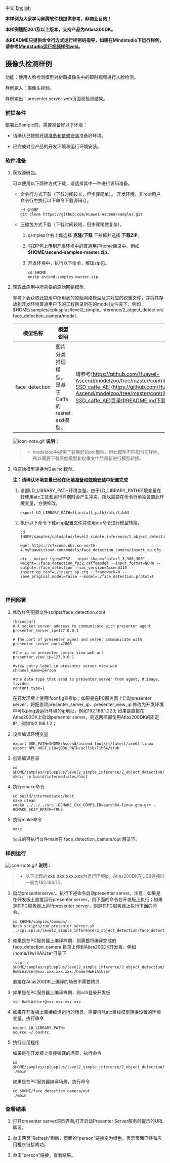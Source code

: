 中文|[English](README_EN.md)

**本样例为大家学习昇腾软件栈提供参考，非商业目的！**

**本样例适配20.1及以上版本，支持产品为Atlas200DK。**

**本README只提供命令行方式运行样例的指导，如需在Mindstudio下运行样例，请参考[Mindstudio运行视频样例wiki](https://github.com/Huawei-Ascend/samples/wikis/Mindstudio%E8%BF%90%E8%A1%8C%E8%A7%86%E9%A2%91%E6%A0%B7%E4%BE%8B?sort_id=3170138)。**

## 摄像头检测样例

功能：使用人脸检测模型对树莓摄像头中的即时视频进行人脸检测。

样例输入：摄像头视频。

样例输出：presenter server web页面现检测结果。


### 前提条件

部署此Sample前，需要准备好以下环境：

- 请确认已按照[环境准备和依赖安装](../../../environment)准备好环境。

- 已完成对应产品的开发环境和运行环境安装。

### 软件准备

1. 获取源码包。

   可以使用以下两种方式下载，请选择其中一种进行源码准备。

    - 命令行方式下载（下载时间较长，但步骤简单）。 开发环境，非root用户命令行中执行以下命令下载源码仓。   
      
       ```
       cd $HOME
       git clone https://github.com/Huawei-Ascend/samples.git       
       ```
       
    - 压缩包方式下载（下载时间较短，但步骤稍微复杂）。   
        1. samples仓右上角选择 **克隆/下载** 下拉框并选择 **下载ZIP**。   
        
        2. 将ZIP包上传到开发环境中的普通用户home目录中，例如 **$HOME/ascend-samples-master.zip**。   
        
        3. 开发环境中，执行以下命令，解压zip包。   
           
            ```
            cd $HOME
            unzip ascend-samples-master.zip
            
            ```
            

2. 获取此应用中所需要的原始网络模型。

    参考下表获取此应用中所用到的原始网络模型及其对应的权重文件，并将其存放到开发环境普通用户下的工程目录所在的model文件夹下，例如：$HOME/samples/cplusplus/level2_simple_inference/2_object_detection/face_detection_camera/model。

    |  **模型名称**  |  **模型说明**  |  **模型下载路径**  |
    |---|---|---|
    |  face_detection| 图片分类推理模型。是基于Caffe的resnet ssd模型。 |  请参考[https://github.com/Huawei-Ascend/modelzoo/tree/master/contrib/TensorFlow/Research/cv/facedetection/ATC_resnet10-SSD_caffe_AE](https://github.com/Huawei-Ascend/modelzoo/tree/master/contrib/TensorFlow/Research/cv/facedetection/ATC_resnet10-SSD_caffe_AE)目录中README.md下载原始模型章节下载模型和权重文件。 |

    ![](https://images.gitee.com/uploads/images/2020/1106/160652_6146f6a4_5395865.gif "icon-note.gif") **说明：**  

    > - modelzoo中提供了转换好的om模型，但此模型不匹配当前样例，所以需要下载原始模型和权重文件后重新进行模型转换。

3. 将原始模型转换为Davinci模型。
   
    **注：请确认环境变量已经在[环境准备和依赖安装](../../../environment)中配置完成**

    1. 设置LD_LIBRARY_PATH环境变量。由于LD_LIBRARY_PATH环境变量在转使用atc工具和运行样例时会产生冲突，所以需要在命令行单独设置此环境变量，方便修改。

        ```
        export LD_LIBRARY_PATH=${install_path}/atc/lib64
        ```

        

    2. 执行以下命令下载aipp配置文件并使用atc命令进行模型转换。

        ```
        cd $HOME/samples/cplusplus/level2_simple_inference/2_object_detection/face_detection_camera/model
        
        wget https://c7xcode.obs.cn-north-4.myhuaweicloud.com/models/face_detection_camera/insert_op.cfg  
        
        atc --output_type=FP32 --input_shape="data:1,3,300,300" --weight=./face_detection_fp32.caffemodel --input_format=NCHW --output=./face_detection --soc_version=Ascend310 --insert_op_conf=./insert_op.cfg --framework=0 --save_original_model=false --model=./face_detection.prototxt
        ```
        
        ​    

### 样例部署

1. 修改样例配置文件scripts/face_detection.conf

    ```
    [baseconf]
    # A socket server address to communicate with presenter agent
    presenter_server_ip=127.0.0.1
    
    # The port of presenter agent and server communicate with
    presenter_server_port=7006
    
    #the ip in presenter server view web url
    presenter_view_ip=127.0.0.1
    
    #view entry label in presenter server view web
    channel_name=person
    
    #the data type that send to presenter server from agent, 0:image, 1:video
    content_type=1
    ```

    在开发环境上使用ifconfig查看ip；如果是在PC服务器上启动presenter server，将配置项presenter_server_ip、presenter_view_ip 修改为开发环境中可以ping通运行环境的ip地址，例如192.168.1.223; 如果是直接在Atlas200DK上启动persenter server，则这两项都使用Atlas200DK的固定IP，例如192.168.1.2；
    

2. 设置编译环境变量

     ```
     export DDK_PATH=$HOME/Ascend/ascend-toolkit/latest/arm64-linux 
     export NPU_HOST_LIB=$DDK_PATH/acllib/lib64/stub   
     ```

     

3. 创建编译目录

    ```
    cd $HOME/samples/cplusplus/level2_simple_inference/2_object_detection/face_detection_camera
    mkdir -p build/intermediates/host
    ```

    

4. 执行cmake命令

      ```
      cd build/intermediates/host  
      make clean   
      cmake ../../../src -DCMAKE_CXX_COMPILER=aarch64-linux-gnu-g++ -DCMAKE_SKIP_RPATH=TRUE
      ```

      

5. 执行make命令

    ```
    make
    ```

    生成的可执行文件main在 face_detection_camera/out 目录下。

    

### 样例运行

![](https://images.gitee.com/uploads/images/2020/1106/160652_6146f6a4_5395865.gif "icon-note.gif") **说明：**  
> - 以下出现的**xxx.xxx.xxx.xxx**为运行环境ip，Atlas200DK在USB连接时一般为192.168.1.2。

1. 启动presenterserver。执行下述命令启动presenter server。注意：如果是在开发板上直接运行presenter server，则下面的命令在开发板上执行；如果是在PC服务器上运行presenter server，则是在PC服务器上执行下面的命令。

    ```
    cd $HOME/samples/common/  
    bash scripts/run_presenter_server.sh ../cplusplus/level2_simple_inference/2_object_detection/face_detection_camera/scripts/face_detection.conf   
    ```

    

2. 如果是在PC服务器上编译样例，则需要将编译完成的 face_detection_camera 目录上传到Atlas200DK开发板，例如 /home/HwHiAiUser目录下 

    ```
     scp -r $HOME/samples/cplusplus/level2_simple_inference/2_object_detection/face_detection_camera HwHiAiUser@xxx.xxx.xxx.xxx:/home/HwHiAiUser
    ```

    直接在Atlas200DK上编译的场景不需要拷贝

    

3. 如果是在PC服务器上编译样例，则ssh登录开发板

    ```
    ssh HwHiAiUser@xxx.xxx.xxx.xxx
    ```

    

4. 如果在开发板上直接编译运行的场景，需要清除atc离线模型转换设置的环境变量，执行命令

    ```
    export LD_LIBRARY_PATH=   
    source ~/.bashrc    
    ```

    

5. 执行应用程序

    如果是在开发板上直接编译的场景，执行命令

    ```
    cd $HOME/samples/cplusplus/level2_simple_inference/2_object_detection/face_detection_camera/out
    ./main
    ```

    如果是在PC服务器编译场景，执行命令

    ```
    cd $HOME/face_detection_camera/out
    ./main
    ```

    

### 查看结果

1. 打开presenter server网页界面,打开启动Presenter Server服务时提示的URL即可。

2. 单击网页“Refresh“刷新，页面的“person”链接变为绿色，表示页面已经和应用程序链接成功。

3. 单击“person”链接，查看结果。

